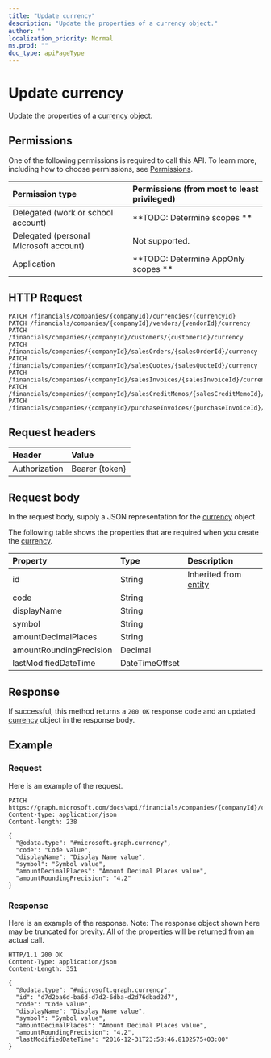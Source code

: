 ```yaml
---
title: "Update currency"
description: "Update the properties of a currency object."
author: ""
localization_priority: Normal
ms.prod: ""
doc_type: apiPageType
---
```


# Update currency

Update the properties of a [currency](../resources/currency.md) object.

## Permissions
One of the following permissions is required to call this API. To learn more, including how to choose permissions, see [Permissions](/concepts/permissions-reference.md).

|Permission type|Permissions (from most to least privileged)|
|:---|:---|
|Delegated (work or school account)|**TODO: Determine scopes **|
|Delegated (personal Microsoft account)|Not supported.|
|Application|**TODO: Determine AppOnly scopes **|

## HTTP Request
<!-- {
  "blockType": "ignored"
}
-->
``` http
PATCH /financials/companies/{companyId}/currencies/{currencyId}
PATCH /financials/companies/{companyId}/vendors/{vendorId}/currency
PATCH /financials/companies/{companyId}/customers/{customerId}/currency
PATCH /financials/companies/{companyId}/salesOrders/{salesOrderId}/currency
PATCH /financials/companies/{companyId}/salesQuotes/{salesQuoteId}/currency
PATCH /financials/companies/{companyId}/salesInvoices/{salesInvoiceId}/currency
PATCH /financials/companies/{companyId}/salesCreditMemos/{salesCreditMemoId}/currency
PATCH /financials/companies/{companyId}/purchaseInvoices/{purchaseInvoiceId}/currency
```

## Request headers
|Header|Value|
|:---|:---|
|Authorization|Bearer {token}|

## Request body
In the request body, supply a JSON representation for the [currency](../resources/currency.md) object.

The following table shows the properties that are required when you create the [currency](../resources/currency.md).

|Property|Type|Description|
|:---|:---|:---|
|id|String| Inherited from [entity](../resources/entity.md)|
|code|String||
|displayName|String||
|symbol|String||
|amountDecimalPlaces|String||
|amountRoundingPrecision|Decimal||
|lastModifiedDateTime|DateTimeOffset||



## Response
If successful, this method returns a `200 OK` response code and an updated [currency](../resources/currency.md) object in the response body.

## Example

### Request
Here is an example of the request.
<!-- {
  "blockType": "request",
  "name": "update_currency"
}
-->
``` http
PATCH https://graph.microsoft.com/docs\api/financials/companies/{companyId}/currencies/{currencyId}
Content-type: application/json
Content-length: 238

{
  "@odata.type": "#microsoft.graph.currency",
  "code": "Code value",
  "displayName": "Display Name value",
  "symbol": "Symbol value",
  "amountDecimalPlaces": "Amount Decimal Places value",
  "amountRoundingPrecision": "4.2"
}
```

### Response
Here is an example of the response. Note: The response object shown here may be truncated for brevity. All of the properties will be returned from an actual call.
<!-- {
  "blockType": "response",
  "truncated": true
}
-->
``` http
HTTP/1.1 200 OK
Content-Type: application/json
Content-Length: 351

{
  "@odata.type": "#microsoft.graph.currency",
  "id": "d7d2ba6d-ba6d-d7d2-6dba-d2d76dbad2d7",
  "code": "Code value",
  "displayName": "Display Name value",
  "symbol": "Symbol value",
  "amountDecimalPlaces": "Amount Decimal Places value",
  "amountRoundingPrecision": "4.2",
  "lastModifiedDateTime": "2016-12-31T23:58:46.8102575+03:00"
}
```

